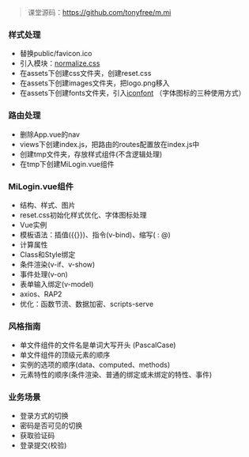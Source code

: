 > 课堂源码：https://github.com/tonyfree/m.mi

### 样式处理
+ 替换public/favicon.ico
+ 引入模块：[normalize.css](https://github.com/necolas/normalize.css)
+ 在assets下创建css文件夹，创建reset.css
+ 在assets下创建images文件夹，把logo.png移入
+ 在assets下创建fonts文件夹，引入[iconfont](http://www.iconfont.cn/)
（字体图标的三种使用方式）

### 路由处理
+ 删除App.vue的nav
+ views下创建index.js，把路由的routes配置放在index.js中
+ 创建tmp文件夹，存放样式组件(不含逻辑处理)
+ 在tmp下创建MiLogin.vue组件

### MiLogin.vue组件
+ 结构、样式、图片
+ reset.css初始化样式优化、字体图标处理
+ Vue实例
+ 模板语法：插值({{}})、指令(v-bind)、缩写( : @)
+ 计算属性
+ Class和Style绑定
+ 条件渲染(v-if、v-show)
+ 事件处理(v-on)
+ 表单输入绑定(v-model)
+ axios、RAP2
+ 优化：函数节流、数据加密、scripts-serve

### 风格指南
+ 单文件组件的文件名是单词大写开头 (PascalCase)
+ 单文件组件的顶级元素的顺序
+ 实例的选项的顺序(data、computed、methods)
+ 元素特性的顺序(条件渲染、普通的绑定或未绑定的特性、事件)

### 业务场景
+ 登录方式的切换
+ 密码是否可见的切换
+ 获取验证码
+ 登录提交(校验)